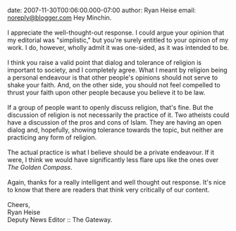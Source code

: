 date: 2007-11-30T00:06:00.000-07:00
author: Ryan Heise
email: noreply@blogger.com
Hey Minchin.<BR/><BR/>I appreciate the well-thought-out response. I could argue your opinion that my editorial was "simplistic," but you're surely entitled to your opinion of my work. I do, however, wholly admit it was one-sided, as it was intended to be.<BR/><BR/>I think you raise a valid point that dialog and tolerance of religion is important to society, and I completely agree. What I meant by religion being a personal endeavour is that other people's opinions should not serve to shake your faith. And, on the other side, you should not feel compelled to thrust your faith upon other people because you believe it to be law.<BR/><BR/>If a group of people want to openly discuss religion, that's fine. But the discussion of religion is not necessarily the practice of it. Two atheists could have a discussion of the pros and cons of Islam. They are having an open dialog and, hopefully, showing tolerance towards the topic, but neither are practicing any form of religion.<BR/><BR/>The actual practice is what I believe should be a private endeavour. If it were, I think we would have significantly less flare ups like the ones over <I>The Golden Compass</I>.<BR/><BR/>Again, thanks for a really intelligent and well thought out response. It's nice to know that there are readers that think very critically of our content.<BR/><BR/>Cheers,<BR/>Ryan Heise<BR/>Deputy News Editor :: The Gateway.